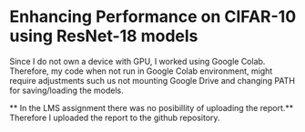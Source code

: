 # Enhancing Performance on CIFAR-10 using ResNet-18 models

Since I do not own a device with GPU, I worked using Google Colab. Therefore, my code when not run in Google Colab environment, might require adjustments such us not mounting Google Drive and changing PATH for saving/loading the models.

** In the LMS assignment there was no posibillity of uploading the report.** Therefore I uploaded the report to the github repository.
